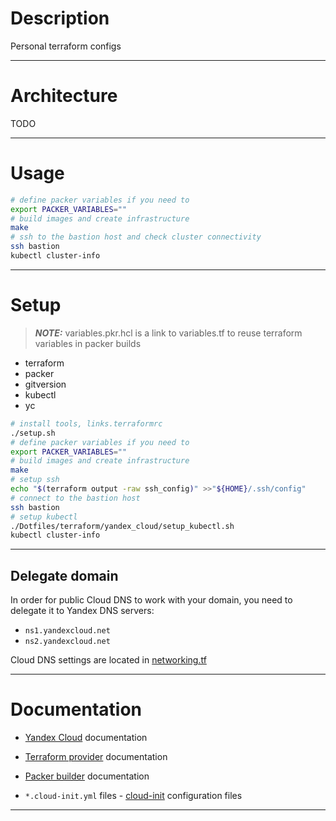 # Description

Personal terraform configs

---

# Architecture

TODO

---

# Usage

```bash
# define packer variables if you need to
export PACKER_VARIABLES=""
# build images and create infrastructure
make
# ssh to the bastion host and check cluster connectivity
ssh bastion
kubectl cluster-info
```

---

# Setup

> **_NOTE:_** variables.pkr.hcl is a link to variables.tf to reuse terraform
> variables in packer builds

- terraform
- packer
- gitversion
- kubectl
- yc

```bash
# install tools, links.terraformrc
./setup.sh
# define packer variables if you need to
export PACKER_VARIABLES=""
# build images and create infrastructure
make
# setup ssh
echo "$(terraform output -raw ssh_config)" >>"${HOME}/.ssh/config"
# connect to the bastion host
ssh bastion
# setup kubectl
./Dotfiles/terraform/yandex_cloud/setup_kubectl.sh
kubectl cluster-info
```

---

## Delegate domain

In order for public Cloud DNS to work with your domain, you need to delegate it to Yandex DNS servers:

- `ns1.yandexcloud.net`
- `ns2.yandexcloud.net`

Cloud DNS settings are located in [networking.tf][networking]

---

# Documentation

- [Yandex Cloud][yandex-cloud] documentation

- [Terraform provider][terraform] documentation

- [Packer builder][packer] documentation

- `*.cloud-init.yml` files - [cloud-init][cloud-init] configuration files

---

<!-- internal links -->

[networking]: ./yandex_cloud/variables.tf

<!-- external links -->

[github-pages]: https://docs.github.com/en/pages/configuring-a-custom-domain-for-your-github-pages-site/managing-a-custom-domain-for-your-github-pages-site
[packer]: https://developer.hashicorp.com/packer/plugins/builders/yandex
[cloud-init]: https://cloudinit.readthedocs.io/en/latest/topics/examples.html
[terraform]: https://registry.tfpla.net/providers/yandex-cloud/yandex/latest/docs
[yandex-cloud]: https://cloud.yandex.ru/docs/tutorials/infrastructure-management/terraform-quickstart
